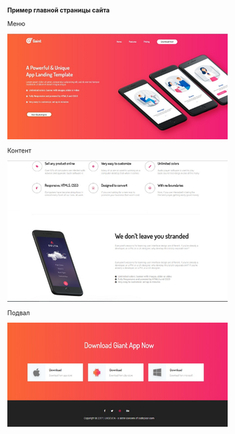 <strong>Пример главной страницы сайта</strong>

<p>Меню</p>

![alt text](https://github.com/Alenale/alenale.github.io/blob/master/project-Giant/img/project-g.jpg)

<p>Контент</p>

![alt text](https://github.com/Alenale/alenale.github.io/blob/master/project-Giant/img/inf-g.jpg)

<p>Подвал</p>

![alt text](https://github.com/Alenale/alenale.github.io/blob/master/project-Giant/img/footer-g.jpg)
